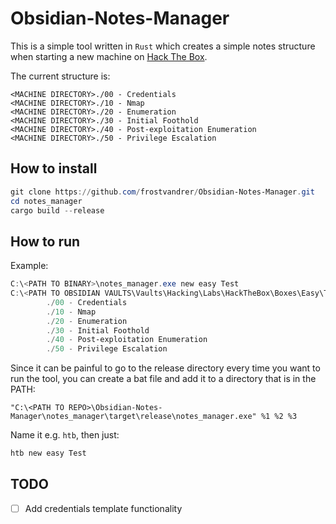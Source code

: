 # Obsidian-Notes-Manager

This is a simple tool written in `Rust` which creates a simple notes structure when starting a new machine on [Hack The Box](https://www.hackthebox.com/).

The current structure is:

```
<MACHINE DIRECTORY>./00 - Credentials
<MACHINE DIRECTORY>./10 - Nmap
<MACHINE DIRECTORY>./20 - Enumeration
<MACHINE DIRECTORY>./30 - Initial Foothold
<MACHINE DIRECTORY>./40 - Post-exploitation Enumeration
<MACHINE DIRECTORY>./50 - Privilege Escalation
```

## How to install

```powershell
git clone https://github.com/frostvandrer/Obsidian-Notes-Manager.git
cd notes_manager
cargo build --release
```

## How to run

Example:

```powershell
C:\<PATH TO BINARY>\notes_manager.exe new easy Test
C:\<PATH TO OBSIDIAN VAULTS\Vaults\Hacking\Labs\HackTheBox\Boxes\Easy\Test
        ./00 - Credentials
        ./10 - Nmap
        ./20 - Enumeration
        ./30 - Initial Foothold
        ./40 - Post-exploitation Enumeration
        ./50 - Privilege Escalation
```

Since it can be painful to go to the release directory every time you want to run the tool, you can create a bat file and add it to a directory that is in the PATH:

```batch
"C:\<PATH TO REPO>\Obsidian-Notes-Manager\notes_manager\target\release\notes_manager.exe" %1 %2 %3
```

Name it e.g. `htb`, then just:

```powershell
htb new easy Test
```

## TODO

- [ ] Add credentials template functionality